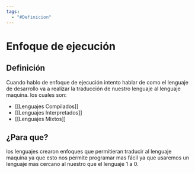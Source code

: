 ```yaml
---
tags:
  - "#Definicion"
---
```

# Enfoque de ejecución

## Definición 

Cuando hablo de enfoque de ejecución intento hablar de como el lenguaje de desarrollo va a realizar la traducción de nuestro lenguaje al lenguaje maquina. los cuales son:

+ [[Lenguajes Compilados]]
+ [[Lenguajes Interpretados]]
+ [[Lenguajes Mixtos]]
## ¿Para que?

los lenguajes crearon enfoques que permitieran traducir al lenguaje maquina ya que esto nos permite programar mas fácil ya que usaremos un lenguaje mas cercano al nuestro que el lenguaje 1 a 0. 





